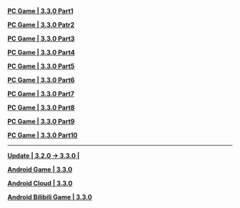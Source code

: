 **[PC Game | 3.3.0 Part1](https://autopatchcn.bhsr.com/client/cn/20250509094753_mhbZk7FCcUvuu9ur/PC/download/StarRail_3.3.0.7z.001)** 

**[PC Game | 3.3.0 Patr2](https://autopatchcn.bhsr.com/client/cn/20250509094753_mhbZk7FCcUvuu9ur/PC/download/StarRail_3.3.0.7z.002)**    

**[PC Game | 3.3.0 Part3](https://autopatchcn.bhsr.com/client/cn/20250509094753_mhbZk7FCcUvuu9ur/PC/download/StarRail_3.3.0.7z.003)**    

**[PC Game | 3.3.0 Part4](https://autopatchcn.bhsr.com/client/cn/20250509094753_mhbZk7FCcUvuu9ur/PC/download/StarRail_3.3.0.7z.004)**

**[PC Game | 3.3.0 Part5](https://autopatchcn.bhsr.com/client/cn/20250509094753_mhbZk7FCcUvuu9ur/PC/download/StarRail_3.3.0.7z.005)**

**[PC Game | 3.3.0 Part6](https://autopatchcn.bhsr.com/client/cn/20250509094753_mhbZk7FCcUvuu9ur/PC/download/StarRail_3.3.0.7z.006)**

**[PC Game | 3.3.0 Part7](https://autopatchcn.bhsr.com/client/cn/20250509094753_mhbZk7FCcUvuu9ur/PC/download/StarRail_3.3.0.7z.007)**

**[PC Game | 3.3.0 Part8](https://autopatchcn.bhsr.com/client/cn/20250509094753_mhbZk7FCcUvuu9ur/PC/download/StarRail_3.3.0.7z.008)**

**[PC Game | 3.3.0 Part9](https://autopatchcn.bhsr.com/client/cn/20250509094753_mhbZk7FCcUvuu9ur/PC/download/StarRail_3.3.0.7z.009)**

**[PC Game | 3.3.0 Part10](https://autopatchcn.bhsr.com/client/cn/20250509094753_mhbZk7FCcUvuu9ur/PC/download/StarRail_3.3.0.7z.010)**

---

**[Update | 3.2.0 -> 3.3.0 | ](https://autopatchcn.bhsr.com/client/diff/hkrpg_cn/game_3.2.0_3.3.0_hdiff_rfUEDALxLKoRInYi.7z)**

**[Android Game | 3.3.0](https://autopatchcn.bhsr.com/client/cn/20250509160832_GYFFC7NLruyZB5hq/gw_An/StarRail_3.3.0.apk)**  

**[Android Cloud | 3.3.0](https://autopatchcn.bhsr.com/client/cn/20250506172613_o4rW5KrlvZJioLNI/gw_An_C/StarRailCloud_3.3.0.apk)**  

**[Android Bilibili Game | 3.3.0](https://pkg.biligame.com/games/bhxqtd_3.3.0_20250516_114552_477f0.apk)**
